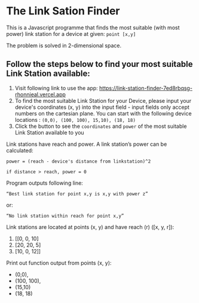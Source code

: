 # The Link Sation Finder

This is a Javascript programme that finds the most suitable (with most power) link station for a device at given:
``
point [x,y]
``

The problem is solved in 2-dimensional space.


## Follow the steps below to find your most suitable Link Station available:


1. Visit following link to use the app: https://link-station-finder-7ed8rbqsg-rhonnieal.vercel.app
2. To find the most suitable Link Station for your Device, please input your device's coordinates (x, y) into the input field - input fields only accept numbers on the cartesian plane. You can start with the following device locations : `(0,0), (100, 100), 15,10), (18, 18)`
3. Click the button to see the `coordinates` and `power` of the most suitable Link Station available to you





Link stations have reach and power. A link station’s power can be calculated:
```
power = (reach - device's distance from linkstation)^2

if distance > reach, power = 0
```

Program outputs following line:
```
“Best link station for point x,y is x,y with power z”
```

or:

```
“No link station within reach for point x,y”
```

Link stations are located at points (x, y) and have reach (r) ([x, y, r]):
1. [[0, 0, 10]
2. [20, 20, 5]
3. [10, 0, 12]]

Print out function output from points (x, y):

- (0,0), 
- (100, 100), 
- (15,10)
- (18, 18)
